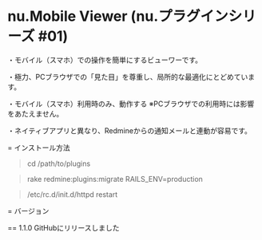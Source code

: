 nu.Mobile Viewer (nu.プラグインシリーズ #01)
========================

・モバイル（スマホ）での操作を簡単にするビューワーです。

・極力、PCブラウザでの「見た目」を尊重し、局所的な最適化にとどめています。

・モバイル（スマホ）利用時のみ、動作する ※PCブラウザでの利用時には影響をあたえません。

・ネイティブアプリと異なり、Redmineからの通知メールと連動が容易です。
	

= インストール方法

> cd /path/to/plugins

> rake redmine:plugins:migrate RAILS_ENV=production

> /etc/rc.d/init.d/httpd restart

= バージョン

== 1.1.0 
GitHubにリリースしました



